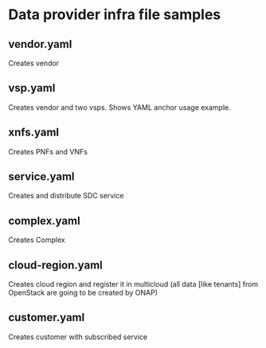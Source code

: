 # Data provider infra file samples

## vendor.yaml
Creates vendor

## vsp.yaml
Creates vendor and two vsps. Shows YAML anchor usage example.

## xnfs.yaml
Creates PNFs and VNFs

## service.yaml
Creates and distribute SDC service

## complex.yaml
Creates Complex

## cloud-region.yaml
Creates cloud region and register it in multicloud (all data [like tenants] from OpenStack are going to be created by ONAP)

## customer.yaml
Creates customer with subscribed service